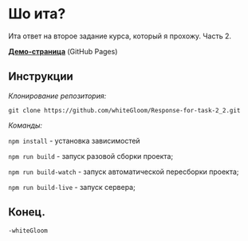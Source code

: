 # Шо ита?
Ита ответ на второе задание курса, который я прохожу. Часть 2.

**[Демо-страница](https://whitegloom.github.io/Response-for-task-2_2/ "Демо-страница")** (GitHub Pages)

## Инструкции

*Клонирование репозитория:*

`git clone https://github.com/whiteGloom/Response-for-task-2_2.git`

*Команды:*

`npm install` - установка зависимостей

`npm run build` - запуск разовой сборки проекта;

`npm run build-watch` - запуск автоматической пересборки проекта;

`npm run build-live` - запуск сервера;

## Конец.
`-whiteGloom`
